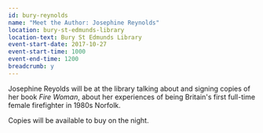 ```yaml
---
id: bury-reynolds
name: "Meet the Author: Josephine Reynolds"
location: bury-st-edmunds-library
location-text: Bury St Edmunds Library
event-start-date: 2017-10-27
event-start-time: 1000
event-end-time: 1200
breadcrumb: y
---
```


Josephine Reyolds will be at the library talking about and signing copies of her book <cite>Fire Woman</cite>, about her experiences of being Britain's first full-time female firefighter in 1980s Norfolk.

Copies will be available to buy on the night.
